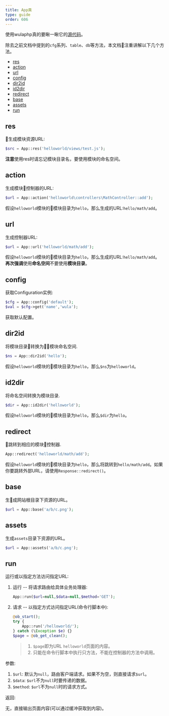 ```yaml
---
title: App类
type: guide
order: 606
---
```


使用wulaphp真的要瞅一瞅它的[源代码](https://github.com/ninggf/wulaphp/blob/v2.0/wulaphp/app/App.php)。

除去之前文档中提到的`cfg`系列、`table`、`db`等方法，本文档注重讲解以下几个方法。

- [res](#res)
- [action](#action)
- [url](#url)
- [config](#config)
- [dir2id](#dir2id)
- [id2dir](#id2dir)
- [redirect](#redirect)
- [base](#base)
- [assets](#assets)
- [run](#run)

## res

生成模块资源URL:

```php
$src = App::res('helloworld/views/test.js');
```

**注意**使用res时请忘记模块目录名，要使用模块的命名空间。

## action

生成模块控制器的URL:

```php
$url = App::action('helloworld\controllers\MathController::add');
```

假设`helloworld`模块的模块目录为`hello`，那么生成的URL:`hello/math/add`。

## url

生成控制器URL:

```php
$url = App::url('helloworld/math/add');
```

假设`helloworld`模块的模块目录为`hello`，那么生成的URL:`hello/math/add`。
**再次强调**使用**命名空间**不要使用**模块目录**。

## config

获取Configuration实例:

```php
$cfg = App::config('default');
$val = $cfg->get('name','wula');
```

获取默认配置。

## dir2id

将模块目录转换为模块命名空间.

```php
$ns = App::dir2id('hello');
```

假设`helloworld`模块的模块目录为`hello`，那么`$ns`为`helloworld`。

## id2dir

将命名空间转换为模块目录.

```php
$dir = App::id2dir('helloworld');
```

假设`helloworld`模块的模块目录为`hello`，那么`$dir`为`hello`。

## redirect

跳转到相应的模块控制器.

```php
App::redirect('helloworld/math/add');
```

假设`helloworld`模块的模块目录为`hello`，那么将跳转到`hello/math/add`。如果你要跳转外部URL，请使用`Response::redirect()`。

## base

生成网站根目录下资源的URL。

```php
$url = App::base('a/b/c.png');
```

## assets

生成`assets`目录下资源的URL。

```php
$url = App::assets('a/b/c.png');
```

## run

运行或以指定方法访问指定URL:

1. 运行 -- 将请求路由给具体业务处理器:
    ```php
    App::run($url=null,$data=null,$method='GET');
    ```
2. 请求 -- 以指定方式访问指定URL(命令行脚本中):
    ```php
    @ob_start();
    try {
        App::run('/helloworld/');
    } catch (\Exception $e) {}
    $page = @ob_get_clean();
    ```
    > 1. `$page`即为URL `helloworld`页面的内容。
    > 2. 只能在命令行脚本中执行只方法，不能在控制器的方法中调用。

参数:

1. `$url`: 默认为`null`，路由客户端请求。如果不为空，则直接请求`$url`。
2. `$data`: `$url`不为`null`时要传递的数据。
3. `$method`: `$url`不为`null`时的请求方式。

返回:

无，直接输出页面内容(可以通过缓冲获取到内容)。